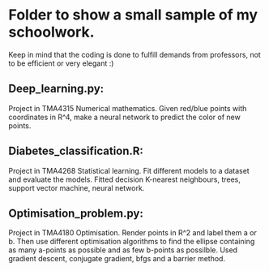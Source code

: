 # Folder to show a small sample of my schoolwork.

Keep in mind that the coding is done to fulfill demands from professors, not to be efficient or very elegant :)

## Deep_learning.py:
Project in TMA4315 Numerical mathematics.
Given red/blue points with coordinates in R^4, make a neural network to predict the color of new points.

## Diabetes_classification.R:
Project in TMA4268 Statistical learning.
Fit different models to a dataset and evaluate the models.
Fitted decision K-nearest neighbours, trees, support vector machine, neural network.

## Optimisation_problem.py:
Project in TMA4180 Optimisation.
Render points in R^2 and label them a or b. Then use different optimisation algorithms to find the ellipse containing as many a-points as possible and as few b-points as possilble.
Used gradient descent, conjugate gradient, bfgs and a barrier method.
